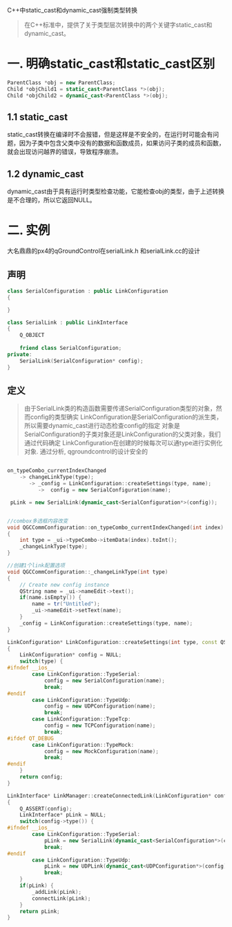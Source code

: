 
C++中static_cast和dynamic_cast强制类型转换

> 在C++标准中，提供了关于类型层次转换中的两个关键字static_cast和dynamic_cast。

# 一. 明确static_cast和static_cast区别
```cpp
ParentClass *obj = new ParentClass;
Child *objChild1 = static_cast<ParentClass *>(obj);
Child *objChild2 = dynamic_cast<ParentClass *>(obj);
```
## 1.1 static_cast
static_cast转换在编译时不会报错，但是这样是不安全的，在运行时可能会有问题，因为子类中包含父类中没有的数据和函数成员，如果访问子类的成员和函数，就会出现访问越界的错误，导致程序崩溃。

## 1.2 dynamic_cast
dynamic_cast由于具有运行时类型检查功能，它能检查obj的类型，由于上述转换是不合理的，所以它返回NULL。

# 二. 实例
大名鼎鼎的px4的qGroundControl在serialLink.h 和serialLink.cc的设计

## 声明
```cpp
class SerialConfiguration : public LinkConfiguration
{

}

class SerialLink : public LinkInterface
{
    Q_OBJECT
    
    friend class SerialConfiguration;
private:
    SerialLink(SerialConfiguration* config);
}
```

## 定义
> 由于SerialLink类的构造函数需要传递SerialConfiguration类型的对象，然而config的类型确实
> LinkConfiguration是SerialConfiguration的派生类，所以需要dynamic_cast进行动态检查config的指定
> 对象是SerialConfiguration的子类对象还是LinkConfiguration的父类对象，我们通过代码确定
> LinkConfiguration在创建的时候每次可以通type进行实例化对象. 通过分析, qgroundcontrol的设计安全的
```cpp

on_typeCombo_currentIndexChanged
    -> changeLinkType(type);
       -> _config = LinkConfiguration::createSettings(type, name);
          ->  config = new SerialConfiguration(name);

 pLink = new SerialLink(dynamic_cast<SerialConfiguration*>(config));


//combox多选框内容改变
void QGCCommConfiguration::on_typeCombo_currentIndexChanged(int index)
{
    int type = _ui->typeCombo->itemData(index).toInt();
    _changeLinkType(type);
}

//创建1个link配置选项
void QGCCommConfiguration::_changeLinkType(int type)
{
    // Create new config instance
    QString name = _ui->nameEdit->text();
    if(name.isEmpty()) {
        name = tr("Untitled");
        _ui->nameEdit->setText(name);
    }
    _config = LinkConfiguration::createSettings(type, name);
}

LinkConfiguration* LinkConfiguration::createSettings(int type, const QString& name)
{
    LinkConfiguration* config = NULL;
    switch(type) {
#ifndef __ios__
        case LinkConfiguration::TypeSerial:
            config = new SerialConfiguration(name);
            break;
#endif
        case LinkConfiguration::TypeUdp:
            config = new UDPConfiguration(name);
            break;
        case LinkConfiguration::TypeTcp:
            config = new TCPConfiguration(name);
            break;
#ifdef QT_DEBUG
        case LinkConfiguration::TypeMock:
            config = new MockConfiguration(name);
            break;
#endif
    }
    return config;
}

LinkInterface* LinkManager::createConnectedLink(LinkConfiguration* config)
{
    Q_ASSERT(config);
    LinkInterface* pLink = NULL;
    switch(config->type()) {
#ifndef __ios__
        case LinkConfiguration::TypeSerial:
            pLink = new SerialLink(dynamic_cast<SerialConfiguration*>(config));
            break;
#endif
        case LinkConfiguration::TypeUdp:
            pLink = new UDPLink(dynamic_cast<UDPConfiguration*>(config));
            break;
    }
    if(pLink) {
        _addLink(pLink);
        connectLink(pLink);
    }
    return pLink;
}
```
